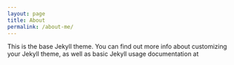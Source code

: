 ```yaml
---
layout: page
title: About
permalink: /about-me/
---
```


This is the base Jekyll theme. You can find out more info about customizing your Jekyll theme, as well as basic Jekyll usage documentation at 
